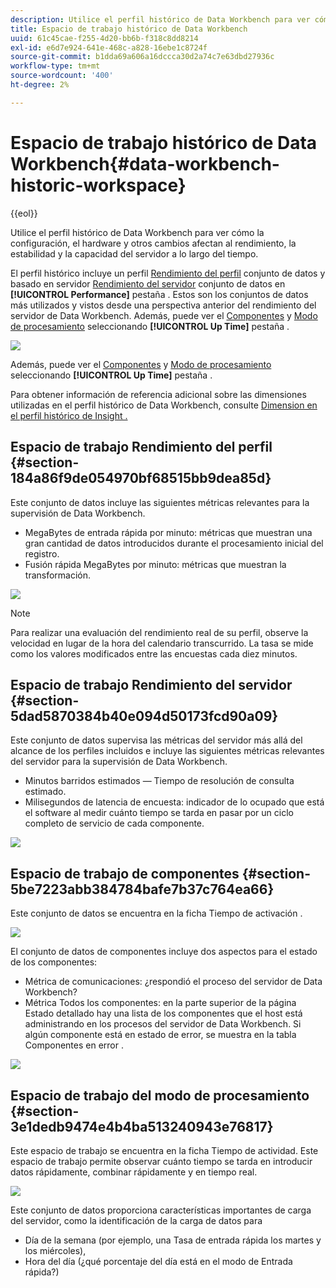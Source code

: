 ```yaml
---
description: Utilice el perfil histórico de Data Workbench para ver cómo la configuración, el hardware y otros cambios afectan al rendimiento, la estabilidad y la capacidad del servidor a lo largo del tiempo.
title: Espacio de trabajo histórico de Data Workbench
uuid: 61c45cae-f255-4d20-bb6b-f318c8dd8214
exl-id: e6d7e924-641e-468c-a828-16ebe1c8724f
source-git-commit: b1dda69a606a16dccca30d2a74c7e63dbd27936c
workflow-type: tm+mt
source-wordcount: '400'
ht-degree: 2%

---
```


# Espacio de trabajo histórico de Data Workbench{#data-workbench-historic-workspace}

{{eol}}

Utilice el perfil histórico de Data Workbench para ver cómo la configuración, el hardware y otros cambios afectan al rendimiento, la estabilidad y la capacidad del servidor a lo largo del tiempo.

El perfil histórico incluye un perfil [Rendimiento del perfil](../../../home/monitoring-installation/monitoring-profiles/monitoring-historical-using.md#section-184a86f9de054970bf68515bb9dea85d) conjunto de datos y basado en servidor [Rendimiento del servidor](../../../home/monitoring-installation/monitoring-profiles/monitoring-historical-using.md#section-5dad5870384b40e094d50173fcd90a09) conjunto de datos en **[!UICONTROL Performance]** pestaña . Estos son los conjuntos de datos más utilizados y vistos desde una perspectiva anterior del rendimiento del servidor de Data Workbench. Además, puede ver el [Componentes](../../../home/monitoring-installation/monitoring-profiles/monitoring-historical-using.md#section-5be7223abb384784bafe7b37c764ea66) y [Modo de procesamiento](../../../home/monitoring-installation/monitoring-profiles/monitoring-historical-using.md#section-5be7223abb384784bafe7b37c764ea66) seleccionando **[!UICONTROL Up Time]** pestaña .

![](assets/Historic_Performance.png)

Además, puede ver el [Componentes](../../../home/monitoring-installation/monitoring-profiles/monitoring-historical-using.md#section-5be7223abb384784bafe7b37c764ea66) y [Modo de procesamiento](../../../home/monitoring-installation/monitoring-profiles/monitoring-historical-using.md#section-5be7223abb384784bafe7b37c764ea66) seleccionando **[!UICONTROL Up Time]** pestaña .

Para obtener información de referencia adicional sobre las dimensiones utilizadas en el perfil histórico de Data Workbench, consulte [Dimension en el perfil histórico de Insight .](../../../home/monitoring-installation/monitoring-appendix/monitoring-historical.md#concept-a42837c9c9274f83ad5bc5a6720f02b0)

## Espacio de trabajo Rendimiento del perfil {#section-184a86f9de054970bf68515bb9dea85d}

Este conjunto de datos incluye las siguientes métricas relevantes para la supervisión de Data Workbench.

* MegaBytes de entrada rápida por minuto: métricas que muestran una gran cantidad de datos introducidos durante el procesamiento inicial del registro.
* Fusión rápida MegaBytes por minuto: métricas que muestran la transformación.

![](assets/Historic_Profile_Performance.png)

>[!NOTE]
>
>Para realizar una evaluación del rendimiento real de su perfil, observe la velocidad en lugar de la hora del calendario transcurrido. La tasa se mide como los valores modificados entre las encuestas cada diez minutos.

## Espacio de trabajo Rendimiento del servidor {#section-5dad5870384b40e094d50173fcd90a09}

Este conjunto de datos supervisa las métricas del servidor más allá del alcance de los perfiles incluidos e incluye las siguientes métricas relevantes del servidor para la supervisión de Data Workbench.

* Minutos barridos estimados — Tiempo de resolución de consulta estimado.
* Milisegundos de latencia de encuesta: indicador de lo ocupado que está el software al medir cuánto tiempo se tarda en pasar por un ciclo completo de servicio de cada componente.

![](assets/Historic_Server_Performance.png)

## Espacio de trabajo de componentes {#section-5be7223abb384784bafe7b37c764ea66}

Este conjunto de datos se encuentra en la ficha Tiempo de activación .

![](assets/Up_Time.png)

El conjunto de datos de componentes incluye dos aspectos para el estado de los componentes:

* Métrica de comunicaciones: ¿respondió el proceso del servidor de Data Workbench?
* Métrica Todos los componentes: en la parte superior de la página Estado detallado hay una lista de los componentes que el host está administrando en los procesos del servidor de Data Workbench. Si algún componente está en estado de error, se muestra en la tabla Componentes en error .

![](assets/Up_Time_components.png)

## Espacio de trabajo del modo de procesamiento {#section-3e1dedb9474e4b4ba513240943e76817}

Este espacio de trabajo se encuentra en la ficha Tiempo de actividad. Este espacio de trabajo permite observar cuánto tiempo se tarda en introducir datos rápidamente, combinar rápidamente y en tiempo real.

![](assets/Up_Time_Processing_mode.png)

Este conjunto de datos proporciona características importantes de carga del servidor, como la identificación de la carga de datos para

* Día de la semana (por ejemplo, una Tasa de entrada rápida los martes y los miércoles),
* Hora del día (¿qué porcentaje del día está en el modo de Entrada rápida?)
